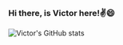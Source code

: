 ### Hi there, is Victor here!:v::smile:

![Victor's GitHub stats](https://github-readme-stats.vercel.app/api?username=victorcolina22&show_icons=true&theme=tokyonight)



<!-- - 🔭 I’m currently working on ...
- 🌱 I’m currently learning ...
- 👯 I’m looking to collaborate on ...
- 🤔 I’m looking for help with ...
- 💬 Ask me about ...
- 📫 How to reach me: ...
- 😄 Pronouns: ...
- ⚡ Fun fact: ... -->

